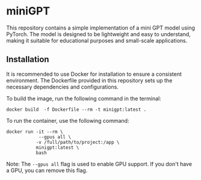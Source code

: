 # miniGPT

This repository contains a simple implementation of a mini GPT model using PyTorch. The model is designed to be lightweight and easy to understand, making it suitable for educational purposes and small-scale applications.

## Installation

It is recommended to use Docker for installation to ensure a consistent environment. The Dockerfile provided in this repository sets up the necessary dependencies and configurations.

To build the image, run the following command in the terminal:

```
docker build  -f Dockerfile --rm -t minigpt:latest .
```

To run the container, use the following command:

```
docker run -it --rm \
            --gpus all \
           -v /full/path/to/project:/app \
           minigpt:latest \
           bash
```
Note: The `--gpus all` flag is used to enable GPU support. If you don't have a GPU, you can remove this flag.
